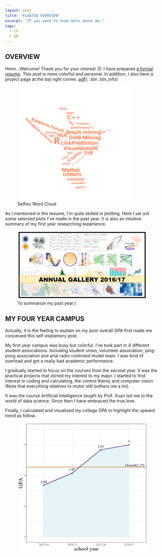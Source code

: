 ```yaml
---
layout: post
title: "FLOATSD OVERVIEW"
excerpt: "If you want to know more about me."
tags:
  - CV
  - EN
---
```


## OVERVIEW

Hmm...Welcome! Thank you for your interest :D. I have prepared [a formal resume](https://github.com/floatSDSDS/floatsdsds.github.io/raw/master/_data/Lu%20Fan%20DM.pdf). This post is more colorful and personal. In addition, I also have a project page at the top right corner. [pdf](https://github.com/floatSDSDS/floatsdsds.github.io/raw/master/_data/Lu%20Fan%20DM.pdf){: .btn .btn_info}

<figure>
	<a href="https://raw.githubusercontent.com/floatSDSDS/floatsdsds.github.io/master/images/WC6.png"><img src="https://raw.githubusercontent.com/floatSDSDS/floatsdsds.github.io/master/images/WC6.png"></a>
	<figcaption>Selfies Word Cloud</figcaption>

</figure>

As I mentioned in the resume, I'm quite skilled in plotting. Here I set out some selected plots I've made in the past year. It is also an intuitive summary of my first year researching experience.

<figure>
	<a href="https://raw.githubusercontent.com/floatSDSDS/floatsdsds.github.io/master/images/annualSummary1617.png"><img src="https://raw.githubusercontent.com/floatSDSDS/floatsdsds.github.io/master/images/annualSummary1617.png"></a>
	<figcaption>To summarize my past year:)</figcaption>
</figure>

## MY FOUR YEAR CAMPUS

Actually, It is the feeling to explain on my poor overall GPA first made me conceived this self-explantory post.

My first year campus was busy but colorful. I've took part in 4 different student associations. Including student union, volunteer association, ping-pong association and arial radio controled model team. I was kind of overload and got a really bad academic performance.

I gradually started to focus on the courses from the second year. It was the practical projects that stirred my interest to my major. I started to find interest in coding and calculating, the control theroy and computer vision (Note that everything relatives to motor still bothers me a lot).

It was the course Artificial Intelligence taught by Prof. Xuan led me to the world of data science. Since then I have embraced the true love.

Finally, I calculated and visualized my college GPA to highlight the upward trend as follow.

<figure>
	<a href="https://raw.githubusercontent.com/floatSDSDS/floatsdsds.github.io/47b77f8c9b7441d6ed2b120b0574ad058a01c1a5/images/GPATrend.png"><img src="https://raw.githubusercontent.com/floatSDSDS/floatsdsds.github.io/47b77f8c9b7441d6ed2b120b0574ad058a01c1a5/images/GPATrend.png"></a>
</figure>
